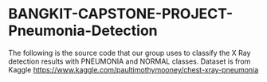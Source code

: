 # BANGKIT-CAPSTONE-PROJECT-Pneumonia-Detection

The following is the source code that our group uses to classify the X Ray detection results with PNEUMONIA and NORMAL classes.
Dataset is from Kaggle https://www.kaggle.com/paultimothymooney/chest-xray-pneumonia
